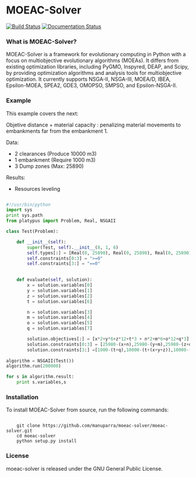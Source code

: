 # MOEAC-Solver

[![Build Status](https://travis-ci.org/Project-Platypus/Platypus.svg?branch=master)](https://travis-ci.org/Project-Platypus/Platypus)
[![Documentation Status](https://readthedocs.org/projects/platypus/badge/?version=latest)](http://platypus.readthedocs.org/en/latest/?badge=latest)

### What is MOEAC-Solver?

MOEAC-Solver is a framework for evolutionary computing in Python with a focus on multiobjective evolutionary algorithms (MOEAs).  It differs from existing optimization libraries, including PyGMO, Inspyred, DEAP, and Scipy, by providing optimization algorithms and analysis tools for multiobjective optimization. It currently supports NSGA-II, NSGA-III, MOEA/D, IBEA, Epsilon-MOEA, SPEA2, GDE3, OMOPSO, SMPSO, and Epsilon-NSGA-II. 


### Example

This example covers the next:

Objetive distance + material capacity : penalizing material movements to embankments far from the embankment 1.

Data: 
- 2 clearances (Produce 10000 m3)
- 1 embankment (Require 1000 m3)
- 3 Dump zones (Max: 25890)

Results:
 - Resources leveling

```python

#!/usr/bin/python
import sys
print sys.path
from platypus import Problem, Real, NSGAII

class Test(Problem):

    def __init__(self):
        super(Test, self).__init__(8, 1, 6)
        self.types[:] = [Real(0, 25890), Real(0, 25890), Real(0, 25890),Real(0, 25890), Real(0, 25890), Real(0, 25890), Real(0,1000), Real(0,1000)]
        self.constraints[0:3] = ">=0"
        self.constraints[3:] = "==0"

    
    def evaluate(self, solution):
        x = solution.variables[0]
        y = solution.variables[1]
        z = solution.variables[2]
        t = solution.variables[6]

        n = solution.variables[3]
        m = solution.variables[4]
        o = solution.variables[5]
        q = solution.variables[7]

        solution.objectives[:] = [x*2+y*6+z*12+t*3 + n*2+m*6+o*12+q*3]
        solution.constraints[0:3] = [25980-(x+n),25980-(y+m),25980-(z+o)]
        solution.constraints[3:] =[1000-(t+q),10000-(t+(x+y+z)),10000-(q+(n+m+o))]
        
algorithm = NSGAII(Test())
algorithm.run(200000)

for s in algorithm.result:
	print s.variables,s

```

### Installation

To install MOEAC-Solver from source, run the following commands:

```

    git clone https://github.com/manuparra/moeac-solver/moeac-solver.git
    cd moeac-solver
    python setup.py install
```

### License

moeac-solver is released under the GNU General Public License.
